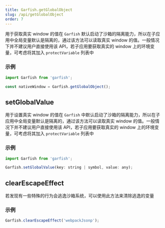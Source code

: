 ```yaml
---
title: Garfish.getGlobalObject
slug: /api/getGlobalObject
order: 7
---
```


用于获取真实 window 的值在 `Garfish` 默认启动了沙箱的隔离能力，所以在子应用中全局变量默认是隔离的，通过该方法可以读取真实 window 的值。一般情况下并不建议用户直接使用该 API，若子应用要获取真实的 window 上的环境变量，可考虑将其加入 `protectVariable` 列表中

### 示例

```js
import Garfish from 'garfish';

const nativeWindow = Garfish.getGlobalObject();
```

## setGlobalValue

用于设置真实 window 的值在 `Garfish` 中默认启动了沙箱的隔离能力，所以在子应用中全局变量默认是隔离的，通过该方法可以读取真实 window 的值。一般情况下并不建议用户直接使用该 API，若子应用要获取真实的 window 上的环境变量，可考虑将其加入 `protectVariable` 列表中

### 示例

```js
import Garfish from 'garfish';

Garfish.setGlobalValue(key: string | symbol, value: any);
```

## clearEscapeEffect

若发现有一些特殊的行为会逃逸沙箱系统，可以使用此方法来清除逃逸的变量

### 示例

```js
Garfish.clearEscapeEffect('webpackJsonp');
```

